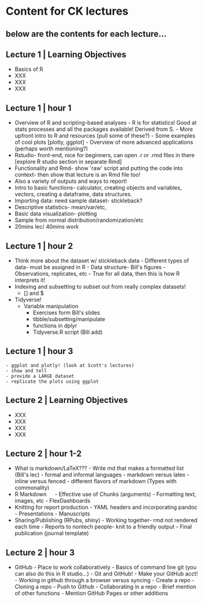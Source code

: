 # Content for CK lectures
below are the contents for each lecture...
-----
## Lecture 1 | Learning Objectives
- Basics of R
- XXX
- XXX
- XXX

## Lecture 1 | hour 1
- Overview of R and scripting-based analyses
		- R is for statistics! Good at stats processes and all the packages available! Derived from S.
		- More upfront intro to R and resources (pull some of these?)
		- Some examples of cool plots [plotly, ggplot]
		- Overview of more advanced applications (perhaps worth mentioning?)
- Rstudio- front-end, nice for beginners, can open .r or .rmd files in there [explore R studio section in separate Rmd]
- Functionality and Rmd- show 'raw' script and putting the code into context- then show that lecture is an Rmd file too!
- Also a variety of outputs and ways to report!
- Intro to basic functions- calculator, creating objects and variables, vectors, creating a dataframe, data structures.
- Importing data: need sample dataset- stickleback?
- Descriptive statistics- mean/var/etc,
- Basic data visualization- plotting
- Sample from normal distribution/randomization/etc
- 20mins lec/ 40mins work

## Lecture 1 | hour 2
- Think more about the dataset w/ stickleback data
		- Different types of data- must be assigned in R
		- Data structure- Bill's figures
		- Observations, replicates, etc
		- True for all data, then this is how R interprets it!
- Indexing and subsetting to subset out from really complex datasets!
    - [] and $
- Tidyverse!
    - Variable manipulation
		- Exercises form Bill's slides
		- tibble/subsetting/manipulate
		- functions in dplyr
		- Tidyverse.R script (Bill add)

## Lecture 1 | hour 3
	- ggplot and plotly! (look at Scott's lectures)
	- show and tell
	- provide a LARGE dataset
	- replicate the plots using ggplot

## Lecture 2 | Learning Objectives
- XXX
- XXX
- XXX
- XXX

## Lecture 2 | hour 1-2
- What is markdown/LaTeX???
		- Write md that makes a formatted list (Bill's lec)
		- formal and informal languages
		- markdown versus latex
		- inline versus fenced
		- different flavors of markdown (Types with commonality)
- R Markdown
 		- Effective use of Chunks (arguments)
		- Formatting text, images, etc
		- FlexDashboards
- Knitting for report production
 		- YAML headers and incorporating pandoc
		- Presentations
		- Manuscripts
- Sharing/Publishing (RPubs, shiny)
		- Working together- rmd not rendered each time
		- Reports to nontech people- knit to a friendly output
		- Final publication (journal template)

## Lecture 2 | hour 3
- GitHub
		- Place to work collaboratively
		- Basics of command line git (you can also do this in R studio...)
		- Git and GitHub!
		- Make your GitHub acct!
		- Working in github through a browser versus syncing
		- Create a repo
		- Cloning a repo
	 	- Push to Github
		- Collaborating in a repo
		- Brief mention of other functions
	 	- Mention GitHub Pages or other additions
